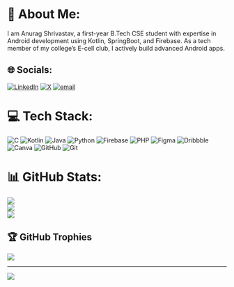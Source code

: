 # 💫 About Me:
I am Anurag Shrivastav, a first-year B.Tech CSE student with expertise in Android development using Kotlin, SpringBoot, and Firebase. As a tech member of my college’s E-cell club, I actively build advanced Android apps.


## 🌐 Socials:
[![LinkedIn](https://img.shields.io/badge/LinkedIn-%230077B5.svg?logo=linkedin&logoColor=white)](https://linkedin.com/in/anurag-shrivastav-b7a616327) [![X](https://img.shields.io/badge/X-black.svg?logo=X&logoColor=white)](https://x.com/AnuragShri23069) [![email](https://img.shields.io/badge/Email-D14836?logo=gmail&logoColor=white)](mailto:anurag13360@gmail.com) 

# 💻 Tech Stack:
![C](https://img.shields.io/badge/c-%2300599C.svg?style=for-the-badge&logo=c&logoColor=white) ![Kotlin](https://img.shields.io/badge/kotlin-%237F52FF.svg?style=for-the-badge&logo=kotlin&logoColor=white) ![Java](https://img.shields.io/badge/java-%23ED8B00.svg?style=for-the-badge&logo=openjdk&logoColor=white) ![Python](https://img.shields.io/badge/python-3670A0?style=for-the-badge&logo=python&logoColor=ffdd54) ![Firebase](https://img.shields.io/badge/firebase-%23039BE5.svg?style=for-the-badge&logo=firebase) ![PHP](https://img.shields.io/badge/php-%23777BB4.svg?style=for-the-badge&logo=php&logoColor=white) ![Figma](https://img.shields.io/badge/figma-%23F24E1E.svg?style=for-the-badge&logo=figma&logoColor=white) ![Dribbble](https://img.shields.io/badge/Dribbble-EA4C89?style=for-the-badge&logo=dribbble&logoColor=white) ![Canva](https://img.shields.io/badge/Canva-%2300C4CC.svg?style=for-the-badge&logo=Canva&logoColor=white) ![GitHub](https://img.shields.io/badge/github-%23121011.svg?style=for-the-badge&logo=github&logoColor=white) ![Git](https://img.shields.io/badge/git-%23F05033.svg?style=for-the-badge&logo=git&logoColor=white)
# 📊 GitHub Stats:
![](https://github-readme-stats.vercel.app/api?username=Anurag-spec1&theme=gruvbox&hide_border=false&include_all_commits=false&count_private=false)<br/>
![](https://nirzak-streak-stats.vercel.app/?user=Anurag-spec1&theme=gruvbox&hide_border=false)<br/>
![](https://github-readme-stats.vercel.app/api/top-langs/?username=Anurag-spec1&theme=gruvbox&hide_border=false&include_all_commits=false&count_private=false&layout=compact)

## 🏆 GitHub Trophies
![](https://github-profile-trophy.vercel.app/?username=Anurag-spec1&theme=radical&no-frame=false&no-bg=true&margin-w=4)

---
[![](https://visitcount.itsvg.in/api?id=Anurag-spec1&icon=0&color=0)](https://visitcount.itsvg.in)

<!-- Proudly created with GPRM ( https://gprm.itsvg.in ) -->
